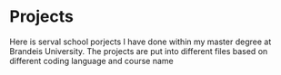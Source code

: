 # Projects
Here is serval school porjects I have done within my master degree at Brandeis University.
The projects are put into different files based on different coding language and course name
